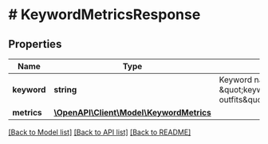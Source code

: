 # # KeywordMetricsResponse

## Properties

Name | Type | Description | Notes
------------ | ------------- | ------------- | -------------
**keyword** | **string** | Keyword name, e.g., \&quot;keyword\&quot;:\&quot;fashion outfits\&quot; | [optional]
**metrics** | [**\OpenAPI\Client\Model\KeywordMetrics**](KeywordMetrics.md) |  | [optional]

[[Back to Model list]](../../README.md#models) [[Back to API list]](../../README.md#endpoints) [[Back to README]](../../README.md)
